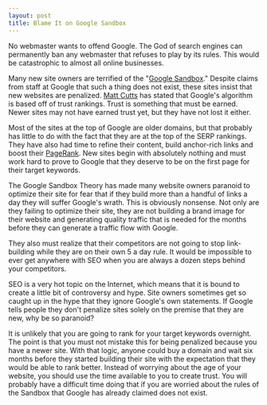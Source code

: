 ```yaml
---
layout: post
title: Blame It on Google Sandbox
---
```


No webmaster wants to offend Google. The God of search engines can permanently ban any webmaster that refuses to play by its rules. This would be catastrophic to almost all online businesses.

Many new site owners are terrified of the "<a href="http://en.wikipedia.org/wiki/Sandbox_effect">Google Sandbox</a>." Despite claims from staff at Google that such a thing does not exist, these sites insist that new websites are penalized. <a href="http://www.mattcutts.com/blog/">Matt Cutts</a> has stated that Google's algorithm is based off of trust rankings. Trust is something that must be earned. Newer sites may not have earned trust yet, but they have not lost it either.

Most of the sites at the top of Google are older domains, but that probably has little to do with the fact that they are at the top of the SERP rankings. They have also had time to refine their content, build anchor-rich links and boost their <a href="http://en.wikipedia.org/wiki/PageRank">PageRank</a>. New sites begin with absolutely nothing and must work hard to prove to Google that they deserve to be on the first page for their target keywords.

The Google Sandbox Theory has made many website owners paranoid to optimize their site for fear that if they build more than a handful of links a day they will suffer Google's wrath. This is obviously nonsense. Not only are they failing to optimize their site, they are not building a brand image for their website and generating quality traffic that is needed for the months before they can generate a traffic flow with Google.

They also must realize that their competitors are not going to stop link-building while they are on their own 5 a day rule. It would be impossible to ever get anywhere with SEO when you are always a dozen steps behind your competitors.

SEO is a very hot topic on the Internet, which means that it is bound to create a little bit of controversy and hype. Site owners sometimes get so caught up in the hype that they ignore Google's own statements. If Google tells people they don't penalize sites solely on the premise that they are new, why be so paranoid?

It is unlikely that you are going to rank for your target keywords overnight. The point is that you must not mistake this for being penalized because you have a newer site. With that logic, anyone could buy a domain and wait six months before they started building their site with the expectation that they would be able to rank better. Instead of worrying about the age of your website, you should use the time available to you to create trust. You will probably have a difficult time doing that if you are worried about the rules of the Sandbox that Google has already claimed does not exist.
